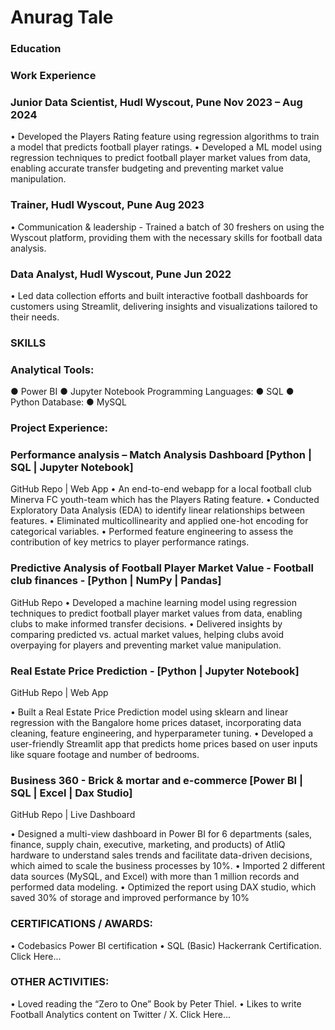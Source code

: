 # Anurag Tale

### Education

### Work Experience
### Junior Data Scientist, Hudl Wyscout, Pune 	     						                    Nov 2023 – Aug 2024
•	Developed the Players Rating feature using regression algorithms to train a model that predicts football player ratings.
•	Developed a ML model using regression techniques to predict football player market values from data, enabling accurate transfer budgeting and preventing market value manipulation.
### Trainer, Hudl Wyscout, Pune 	     						                                    	        Aug 2023
•	Communication & leadership - Trained a batch of 30 freshers on using the Wyscout platform, providing them with the necessary skills for football data analysis.
### Data Analyst, Hudl Wyscout, Pune 	     						                                        	         Jun 2022 
•	Led data collection efforts and built interactive football dashboards for customers using Streamlit, delivering insights and visualizations tailored to their needs.

### SKILLS 
### Analytical Tools:  
●	Power BI
●	Jupyter Notebook
Programming Languages: 
●	SQL 
●	Python
Database: 
●	MySQL
 

### Project Experience:

### Performance analysis – Match Analysis Dashboard [Python | SQL | Jupyter Notebook] 	                                                                             
GitHub Repo | Web App
•	An end-to-end webapp for a local football club Minerva FC youth-team which has the Players Rating feature.
•	Conducted Exploratory Data Analysis (EDA) to identify linear relationships between features.
•	Eliminated multicollinearity and applied one-hot encoding for categorical variables.
•	Performed feature engineering to assess the contribution of key metrics to player performance ratings.

### Predictive Analysis of Football Player Market Value - Football club finances - [Python | NumPy | Pandas] 		
GitHub Repo
•	Developed a machine learning model using regression techniques to predict football player market values from data, enabling clubs to make informed transfer decisions.
•	Delivered insights by comparing predicted vs. actual market values, helping clubs avoid overpaying for players and preventing market value manipulation.
### Real Estate Price Prediction - [Python | Jupyter Notebook]						                           
GitHub Repo | Web App

•	Built a Real Estate Price Prediction model using sklearn and linear regression with the Bangalore home prices dataset, incorporating data cleaning, feature engineering, and hyperparameter tuning.
•	Developed a user-friendly Streamlit app that predicts home prices based on user inputs like square footage and number of bedrooms.
### Business 360 - Brick & mortar and e-commerce [Power BI | SQL | Excel | Dax Studio]  	                                                             
GitHub Repo | Live Dashboard 

•	Designed a multi-view dashboard in Power BI for 6 departments (sales, finance, supply chain, executive, marketing, and products) of AtliQ hardware to understand sales trends and facilitate data-driven decisions, which aimed to scale the business processes by 10%.
•	Imported 2 different data sources (MySQL, and Excel) with more than 1 million records and performed data modeling. 
•	Optimized the report using DAX studio, which saved 30% of storage and improved performance by 10%

### CERTIFICATIONS / AWARDS:
•	Codebasics Power BI certification
•	SQL (Basic) Hackerrank Certification.  Click Here...

### OTHER ACTIVITIES: 
•	Loved reading the “Zero to One” Book by Peter Thiel.
•	Likes to write Football Analytics content on Twitter / X.  Click Here... 
